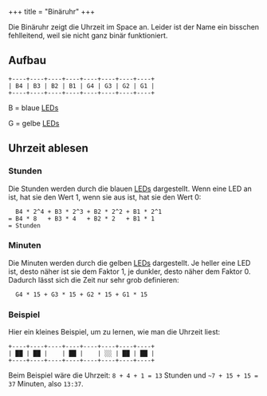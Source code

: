 +++
title = "Binäruhr"
+++

Die Binäruhr zeigt die Uhrzeit im Space an. Leider ist der Name ein
bisschen fehlleitend, weil sie nicht ganz binär funktioniert.

## Aufbau

```
+----+----+----+----+----+----+----+----+
| B4 | B3 | B2 | B1 | G4 | G3 | G2 | G1 |
+----+----+----+----+----+----+----+----+
```

B = blaue [LEDs](LEDs)

G = gelbe [LEDs](LEDs)

## Uhrzeit ablesen

### Stunden

Die Stunden werden durch die blauen [LEDs](LEDs) dargestellt.
Wenn eine LED an ist, hat sie den Wert 1, wenn sie aus ist, hat sie den
Wert 0:

```
  B4 * 2^4 + B3 * 2^3 + B2 * 2^2 + B1 * 2^1
= B4 * 8   + B3 * 4   + B2 * 2   + B1 * 1
= Stunden
```

### Minuten

Die Minuten werden durch die gelben [LEDs](LEDs) dargestellt.
Je heller eine LED ist, desto näher ist sie dem Faktor 1, je dunkler,
desto näher dem Faktor 0. Dadurch lässt sich die Zeit nur sehr grob
definieren:

```
  G4 * 15 + G3 * 15 + G2 * 15 + G1 * 15
```

### Beispiel

Hier ein kleines Beispiel, um zu lernen, wie man die Uhrzeit liest:

```
+----+----+----+----+----+----+----+----+
| ██ | ██ |    | ██ |    | ░░ | ██ | ██ |
+----+----+----+----+----+----+----+----+
```

Beim Beispiel wäre die Uhrzeit: `8 + 4 + 1 = 13` Stunden und
`~7 + 15 + 15 = 37` Minuten, also `13:37`.
